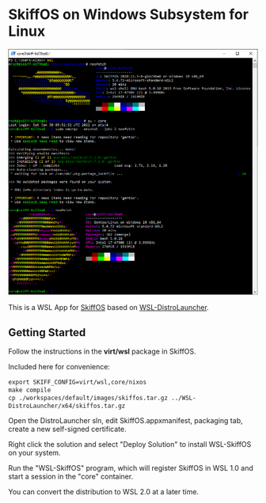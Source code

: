# SkiffOS on Windows Subsystem for Linux

![Screenshot](./Resources/screenshot.png)

This is a WSL App for [SkiffOS] based on [WSL-DistroLauncher].

[SkiffOS]: https://github.com/skiffos/skiffos
[WSL-DistroLauncher]: https://github.com/Microsoft/WSL-DistroLauncher

## Getting Started

Follow the instructions in the **virt/wsl** package in SkiffOS.

Included here for convenience:

```
export SKIFF_CONFIG=virt/wsl,core/nixos
make compile
cp ./workspaces/default/images/skiffos.tar.gz ../WSL-DistroLauncher/x64/skiffos.tar.gz
```

Open the DistroLauncher sln, edit SkiffOS.appxmanifest, packaging tab,
create a new self-signed certificate.

Right click the solution and select "Deploy Solution" to 
install WSL-SkiffOS on your system.

Run the "WSL-SkiffOS" program, which will register SkiffOS in WSL 1.0
and start a session in the "core" container.

You can convert the distribution to WSL 2.0 at a later time.
